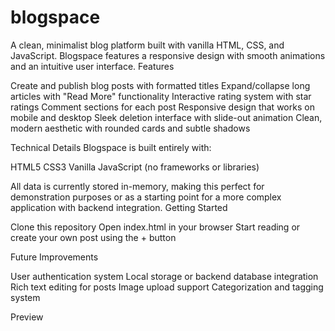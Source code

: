 # blogspace
A clean, minimalist blog platform built with vanilla HTML, CSS, and JavaScript. Blogspace features a responsive design with smooth animations and an intuitive user interface.
Features

Create and publish blog posts with formatted titles
Expand/collapse long articles with "Read More" functionality
Interactive rating system with star ratings
Comment sections for each post
Responsive design that works on mobile and desktop
Sleek deletion interface with slide-out animation
Clean, modern aesthetic with rounded cards and subtle shadows

Technical Details
Blogspace is built entirely with:

HTML5
CSS3 
Vanilla JavaScript (no frameworks or libraries)

All data is currently stored in-memory, making this perfect for demonstration purposes or as a starting point for a more complex application with backend integration.
Getting Started

Clone this repository
Open index.html in your browser
Start reading or create your own post using the + button

Future Improvements

User authentication system
Local storage or backend database integration
Rich text editing for posts
Image upload support
Categorization and tagging system

Preview
